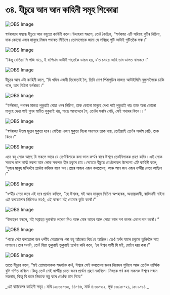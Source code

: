 # ৩৪. যীচুৱে আন আন কাহিনী সমূহ শিকোৱা

![OBS Image](https://cdn.door43.org/obs/jpg/360px/obs-en-34-01.jpg)

স্বৰ্গৰাজ্যৰ সম্বন্ধে যীচুৱে আন বহুতো কাহিনী কলে ৷ উদাহৰণ স্বৰূপে, তেওঁ কৈছিল, “স্বৰ্গৰাজ্য এটি সৰিয়হ গুটিৰ নিচিনা, যাক কোনো এজন মানুহে নিজৰ পথাৰত সিঁচিলে ৷ তোমালোকে জানা যে সৰিয়হ গুটি আটাই গুটিতকৈ সৰু ৷”

![OBS Image](https://cdn.door43.org/obs/jpg/360px/obs-en-34-02.jpg)

“কিন্তু যেতিয়া সি গজি বাঢে, ই বাগিচাৰ আটাই গছতকৈ ডাঙৰ হয়, য’ত চৰায়ে আহি তাৰ ডালত বাসকৰে ৷”

![OBS Image](https://cdn.door43.org/obs/jpg/360px/obs-en-34-03.jpg)

যীচুৱে আন এটা কাহিনী কলে, “যি খমিৰ এজনী তিৰোতাই লৈ, তিনি দোণ পিঠাগুড়িৰ মাজত আটাইখিনি নুফুলালৈকে ঢাকি থলে, তাৰ নিচিনা স্বৰ্গৰাজ্য ৷”

![OBS Image](https://cdn.door43.org/obs/jpg/360px/obs-en-34-04.jpg)

“স্বৰ্গৰাজ্য, পথাৰৰ মাজত লুকুৱাই থোৱা ধনৰ নিচিনা, তাক কোনো মানুহে দেখা পাই লুকুৱাই থয়৷ তাক অন্য কোনো মানুহে দেখা পাই পুনৰ মাটিত লুকুৱাই থয়, পাছে আনন্দেৰে গৈ, তেওঁৰ সৰ্ব্বস্ব বেচি, সেই পথাৰৰ কিনে ৷ ৷ ”

![OBS Image](https://cdn.door43.org/obs/jpg/360px/obs-en-34-05.jpg)

“স্বৰ্গৰাজ্য উত্তম মূল্যৰ মুকুতা দৰে ৷ যেতিয়া এজন মুকুতা বিচৰা সদাগৰে তাক পায়, তেতিয়াই তেওঁৰ সৰ্ব্বস্ব বেচি, তাক কিনে ৷”

![OBS Image](https://cdn.door43.org/obs/jpg/360px/obs-en-34-06.jpg)

এনে বহু লোক আছে যি সকলে ভাৱে যে তেওঁবিলাকে কৰা ভাল কৰ্ম্মৰ বাবে ঈশ্বৰে তেওঁবিলাকক গ্ৰহণ কৰিব ৷ এই লোক সকলে ভাল কাৰ্য্য নকৰা আন লোক সকলক হীন চকুৰে চায় ৷ সেয়েহে যীচুৱে তেওঁলোকৰ উদ্দেশ্যে এটি কাহিনী কলে, “দুজন মানুহ মন্দিৰলৈ প্ৰাৰ্থনা কৰিবৰ বাবে গল ৷ তাৰে মাজৰ এজন কৰতোলা, আৰু আন জন এজন ধৰ্ম্মীয় নেতা আছিল ৷”

![OBS Image](https://cdn.door43.org/obs/jpg/360px/obs-en-34-07.jpg)

“ধৰ্ম্মীয় নেতা জনে এই দৰে প্ৰাৰ্থনা কৰিলে, “হে ঈশ্বৰৰ, মই আন মানুহৰ নিচিনা অপহাৰক, অন্যায়কাৰী, ব্যভিচাৰী নাইবা এই কৰতোলাৰ নিচিনাও নহওঁ, এই কাৰণে মই তোমাৰ স্তুতি কৰোঁ ৷”

![OBS Image](https://cdn.door43.org/obs/jpg/360px/obs-en-34-08.jpg)

“উদাহৰণ স্বৰূপে, মই সপ্তাহত দুবাৰকৈ লঘোণ দিও আৰু মোৰ আয়ৰ আৰু পোৱা বস্তৰ দশ ভাগৰ এভাগ দান কৰোঁ ৷ ”

![OBS Image](https://cdn.door43.org/obs/jpg/360px/obs-en-34-09.jpg)

“পাছে সেই কৰতোলা জন ধৰ্ম্মীয় নেতাজনৰ পৰা বহু আঁতৰত থিয় হৈ আছিল ৷ তেওঁ স্বৰ্গৰ ফালে চকুকে তুলিবলৈ সাহ নাপালে ৷ তাৰ সলনি, তেওঁ হিয়া ভুকুৱাই ভুকুৱাই প্ৰাৰ্থনা কৰি কলে, ‘হে ঈশ্বৰ পাপী যি মই, মোলৈ দয়া কৰা ৷”

![OBS Image](https://cdn.door43.org/obs/jpg/360px/obs-en-34-10.jpg)

তাতে যীচুৱে কলে, “মই তোমালোকক স্বৰূপকৈ কওঁ, ঈশ্বৰে সেই কৰতোলা জনৰ নিবেদন শুনিলে আৰু তেওঁক ধাৰ্ম্মিক বুলি গণিত কৰিলে ৷ কিন্তু তেওঁ সেই ধাৰ্ম্মীয় নেতা জনৰ প্ৰাৰ্থনা গ্ৰহণ নকৰিলে ৷ নিজকে গৰ্ব কৰা সকলক  ঈশ্বৰে সন্মান নজনায়, কিন্তু যি জনে নিজকে নম্ৰ কৰে তেওঁক মান দিয়ে৷”

_এই বাইবেলৰ কাহিনী সমূহ : মথি ১৩:৩১-৩৩, ৪৪-৪৬, মাৰ্ক ৪:৩০-৩২, লূক ১৩:১৮-২১, ১৮:৯-১৪ _

